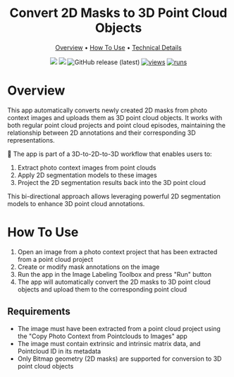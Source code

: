<div align="center" markdown>

# Convert 2D Masks to 3D Point Cloud Objects

<p align="center">
  <a href="#Overview">Overview</a> •
  <a href="#How-To-Use">How To Use</a> •
  <a href="#Technical-Details">Technical Details</a>
</p>

[![](https://img.shields.io/badge/supervisely-ecosystem-brightgreen)](https://ecosystem.supervisely.com/apps/supervisely-ecosystem/copy-photo-context-from-to-images-project)
[![](https://img.shields.io/badge/slack-chat-green.svg?logo=slack)](https://supervisely.com/slack)
![GitHub release (latest)](https://img.shields.io/github/v/release/supervisely-ecosystem/copy-photo-context-from-to-images-project)
[![views](https://app.supervisely.com/img/badges/views/supervisely-ecosystem/copy-photo-context-from-to-images-project.png)](https://supervisely.com)
[![runs](https://app.supervisely.com/img/badges/runs/supervisely-ecosystem/copy-photo-context-from-to-images-project.png)](https://supervisely.com)

</div>

# Overview

This app automatically converts newly created 2D masks from photo context images and uploads them as 3D point cloud objects. It works with both regular point cloud projects and point cloud episodes, maintaining the relationship between 2D annotations and their corresponding 3D representations.

💫 The app is part of a 3D-to-2D-to-3D workflow that enables users to:

1. Extract photo context images from point clouds
2. Apply 2D segmentation models to these images
3. Project the 2D segmentation results back into the 3D point cloud

This bi-directional approach allows leveraging powerful 2D segmentation models to enhance 3D point cloud annotations.

# How To Use

1. Open an image from a photo context project that has been extracted from a point cloud project
2. Create or modify mask annotations on the image
3. Run the app in the Image Labeling Toolbox and press "Run" button
4. The app will automatically convert the 2D masks to 3D point cloud objects and upload them to the corresponding point cloud

## Requirements

- The image must have been extracted from a point cloud project using the "Copy Photo Context from Pointclouds to Images" app
- The image must contain extrinsic and intrinsic matrix data, and Pointcloud ID in its metadata
- Only Bitmap geometry (2D masks) are supported for conversion to 3D point cloud objects
